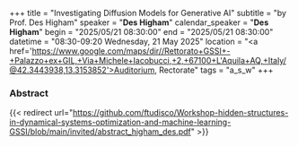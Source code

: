 +++
title = "Investigating Diffusion Models for Generative AI"
subtitle = "by Prof. Des Higham"
speaker = "**Des Higham**"
calendar_speaker = "<strong>Des Higham</strong>"
begin = "2025/05/21  08:30:00"
end = "2025/05/21  08:30:00"
datetime = "08:30-09:20 Wednesday, 21 May 2025"
location = "<a href='https://www.google.com/maps/dir//Rettorato+GSSI+-+Palazzo+ex+GIL,+Via+Michele+Iacobucci,+2,+67100+L'Aquila+AQ,+Italy/@42.3443938,13.3153852'>Auditorium, Rectorate</a>"
tags = "a_s_w"
+++

### Abstract
{{< redirect url="https://github.com/ftudisco/Workshop-hidden-structures-in-dynamical-systems-optimization-and-machine-learning-GSSI/blob/main/invited/abstract_higham_des.pdf" >}}
